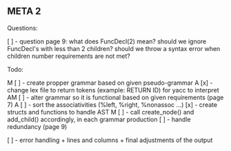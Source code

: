 ## META 2

Questions:

[ ] - question page 9: what does FuncDecl(2) mean? should we ignore FuncDecl's with less than 2 children? should we throw a syntax error when children number requirements are not met?

Todo:

M [ ] - create propper grammar based on given pseudo-grammar
A [x] - change lex file to return tokens (example: RETURN ID) for yacc to interpret
AM [ ] - alter grammar so it is functional based on given requirements (page 7)
A [ ] - sort the associativities (%left, %right, %nonassoc ...)
[x] - create structs and functions to handle AST
M [ ] - call create_node() and add_child() accordingly, in each grammar production
[ ] - handle redundancy (page 9)

[ ] - error handling + lines and columns + final adjustments of the output
